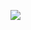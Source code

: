 
![](https://github-readme-stats.vercel.app/api/wakatime?username=bdeshi&api_domain=stat.bdeshi.space&bg_color=1A202C&title_color=2F855A&icon_color=2F855A&text_color=ffffff&range=last_30_days&custom_title=¯\\_(ツ)_/¯&layout=compact)
